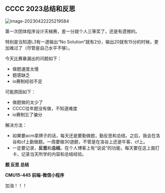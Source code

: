 ## CCCC 2023总结和反思

![image-20230422225219584](http://cdn.789ak.com/img/image-20230422225219584.png)

第一次团体程序设计天梯赛，差一分就个人三等奖了，还是有遗憾的。

特别是当知道L3有一道输出“No Solution”就有2分，输出20就有15分的时候，更加难过了（尽管是自己水平不够）。

今天比赛暴漏出的问题如下：

- 做题速度太慢
- 题感缺乏
- io赛制经验不足

可能原因如下：

- 做题做的太少了
- CCCC往年题没有做，不知道难度
- io赛制忘了骗分

解决方法：

- 如果要acm拿牌子的话，每天还是要勤做题，勤反思和总结。之后，我会在洛谷和cf上勤做题。一周要做30道题，不管是在洛谷上还是牛客、cf上。
- 一定要记录，**反思**和**总结**。在个人博客上有“说说”的功能，每天要在这上面打卡，记录当天所学的内容和总结经验。



**题 反思 总结**

**CMU15-445 前端-微信小程序**

加油！！！